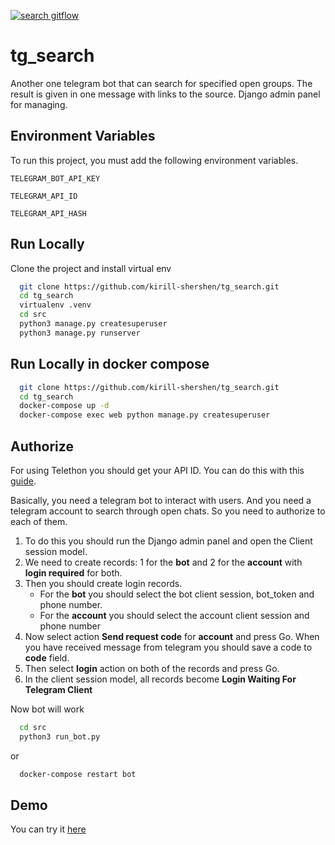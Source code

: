[![search gitflow](https://github.com/kirill-shershen/tg_search/actions/workflows/main.yml/badge.svg)](https://github.com/kirill-shershen/tg_search/actions/workflows/main.yml)
# tg_search

Another one telegram bot that can search for specified open groups. The result is given in one message with links to the source. Django admin panel for managing.


## Environment Variables

To run this project, you must add the following environment variables.

`TELEGRAM_BOT_API_KEY`

`TELEGRAM_API_ID`

`TELEGRAM_API_HASH`

## Run Locally

Clone the project and install virtual env

```bash
  git clone https://github.com/kirill-shershen/tg_search.git
  cd tg_search
  virtualenv .venv
  cd src
  python3 manage.py createsuperuser
  python3 manage.py runserver
```

## Run Locally in docker compose
```bash
  git clone https://github.com/kirill-shershen/tg_search.git
  cd tg_search
  docker-compose up -d
  docker-compose exec web python manage.py createsuperuser
```

## Authorize
For using Telethon you should get your API ID. You can do this with this [guide](https://docs.telethon.dev/en/stable/basic/signing-in.html).

Basically, you need a telegram bot to interact with users. And you need a telegram account to search through open chats.
So you need to authorize to each of them.
1. To do this you should run the Django admin panel and open the Client session model.
2. We need to create records: 1 for the **bot** and 2 for the **account** with **login required** for both.
3. Then you should create login records.
   - For the **bot** you should select the bot client session, bot_token and phone number.
   - For the **account** you should select the account client session and phone number
4. Now select action **Send request code** for **account** and press Go. When you have received message from telegram you should save a code to **code** field.
5. Then select **login** action on both of the records and press Go.
6. In the client session model, all records become **Login Waiting For Telegram Client**

Now bot will work
```bash
  cd src
  python3 run_bot.py
```
or
```bash
  docker-compose restart bot
```

## Demo

You can try it [here](https://t.me/kxebot)
